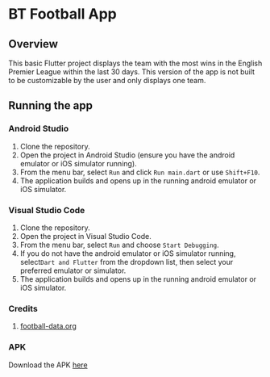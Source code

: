 # BT Football App

## Overview
This basic Flutter project displays the team with the most wins in the English Premier League within
the last 30 days. This version of the app is not built to be customizable by the user and only
displays one team.

## Running the app
### Android Studio
1. Clone the repository.
2. Open the project in Android Studio (ensure you have the android emulator or iOS simulator running).
3. From the menu bar, select `Run` and click `Run main.dart` or use `Shift+F10`.
4. The application builds and opens up in the running android emulator or iOS simulator.

### Visual Studio Code
1. Clone the repository.
2. Open the project in Visual Studio Code.
3. From the menu bar, select `Run` and choose `Start Debugging`.
4. If you do not have the android emulator or iOS simulator running, select`Dart and Flutter` from
the dropdown list, then select your preferred emulator or simulator.
5. The application builds and opens up in the running android emulator or iOS simulator.

### Credits
1. [football-data.org](https://www.football-data.org/)

### APK
Download the APK [here](bt_football.apk)
